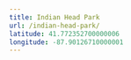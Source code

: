 ```yaml
---
title: Indian Head Park
url: /indian-head-park/
latitude: 41.772352700000006
longitude: -87.90126710000001
---
```

